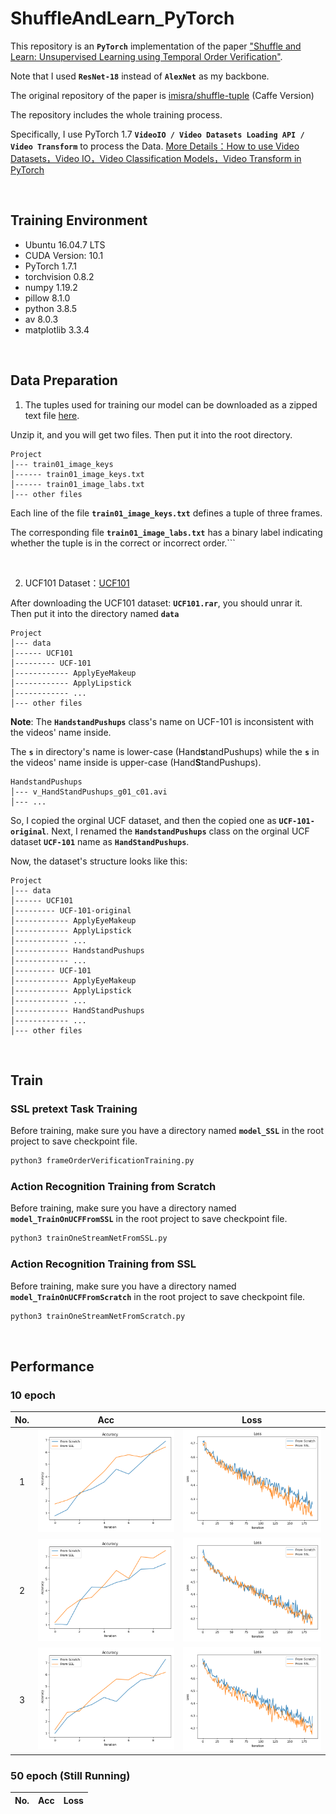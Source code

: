 # ShuffleAndLearn_PyTorch

This repository is an **`PyTorch`** implementation of the paper ["Shuffle and Learn: Unsupervised Learning using Temporal Order Verification"](https://arxiv.org/pdf/1603.08561.pdf). 

Note that I used **`ResNet-18`** instead of **`AlexNet`** as my backbone.

The original repository of the paper is [imisra/shuffle-tuple](https://github.com/imisra/shuffle-tuple) (Caffe Version)

The repository includes the whole training process. 

Specifically, I use PyTorch 1.7 **`VideoIO / Video Datasets Loading API / Video Transform`** to process the Data. [More Details：How to use Video Datasets，Video IO，Video Classification Models，Video Transform in PyTorch](https://blog.csdn.net/qq_36627158/article/details/113791050)


&nbsp;

## Training Environment
+ Ubuntu 16.04.7 LTS
+ CUDA Version: 10.1
+ PyTorch 1.7.1
+ torchvision 0.8.2
+ numpy 1.19.2
+ pillow 8.1.0
+ python 3.8.5
+ av 8.0.3
+ matplotlib 3.3.4

&nbsp;

## Data Preparation
1. The tuples used for training our model can be downloaded as a zipped text file [here](https://onedrive.live.com/?cid=ad2f6792017eca5b&id=AD2F6792017ECA5B%214906&authkey=!AN5DFQ2InIXW7j4). 

Unzip it, and you will get two files. Then put it into the root directory.

```
Project
│--- train01_image_keys
│------ train01_image_keys.txt
│------ train01_image_labs.txt
│--- other files
```

Each line of the file **`train01_image_keys.txt`** defines a tuple of three frames. 

The corresponding file **`train01_image_labs.txt`** has a binary label indicating whether the tuple is in the correct or incorrect order.```

&nbsp;

2. UCF101 Dataset：[UCF101](https://www.crcv.ucf.edu/data/UCF101.php)

After downloading the UCF101 dataset: **`UCF101.rar`**, you should unrar it. Then put it into the directory named **`data`**
```
Project
│--- data
│------ UCF101
│--------- UCF-101
│------------ ApplyEyeMakeup
│------------ ApplyLipstick
│------------ ...
│--- other files
```

**Note**: The **`HandstandPushups`** class's name on UCF-101 is inconsistent with the videos' name inside. 

The **`s`** in directory's name is lower-case (Hand**s**tandPushups) while the **`s`** in the videos' name inside is upper-case (Hand**S**tandPushups).

```
HandstandPushups
│--- v_HandStandPushups_g01_c01.avi
│--- ...
```

So, I copied the orginal UCF dataset, and then the copied one as **`UCF-101-original`**. Next, I renamed the **`HandstandPushups`** class on the orginal UCF dataset **`UCF-101`** name as **`HandStandPushups`**.

Now, the dataset's structure looks like this:
```
Project
│--- data
│------ UCF101
│--------- UCF-101-original
│------------ ApplyEyeMakeup
│------------ ApplyLipstick
│------------ ...
│------------ HandstandPushups
│------------ ...
│--------- UCF-101
│------------ ApplyEyeMakeup
│------------ ApplyLipstick
│------------ ...
│------------ HandStandPushups
│------------ ...
│--- other files
```

&nbsp;

## Train
### SSL pretext Task Training
Before training, make sure you have a directory named **`model_SSL`** in the root project to save checkpoint file.
```python
python3 frameOrderVerificationTraining.py
```
### Action Recognition Training from Scratch
Before training, make sure you have a directory named **`model_TrainOnUCFFromSSL`** in the root project to save checkpoint file.
```python
python3 trainOneStreamNetFromSSL.py
```
### Action Recognition Training from SSL
Before training, make sure you have a directory named **`model_TrainOnUCFFromScratch`** in the root project to save checkpoint file.
```python
python3 trainOneStreamNetFromScratch.py
```

&nbsp;

## Performance
### 10 epoch
No.|Acc|Loss
:---:|:---:|:---:
1|![](/result_png/acc10_1.png)|![](/result_png/loss10_1.png)
2|![](/result_png/acc10_2.png)|![](/result_png/loss10_2.png)
3|![](/result_png/acc10_3.png)|![](/result_png/loss10_3.png)

### 50 epoch (Still Running)
No.|Acc|Loss
:---:|:---:|:---:


